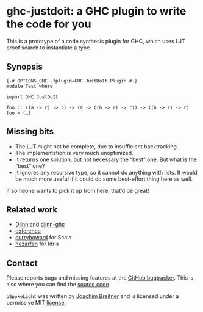 ghc-justdoit: a GHC plugin to write the code for you
=========================================

This is a prototype of a code synthesis plugin for GHC, which uses LJT proof
search to instantiate a type.

Synopsis
--------

    {-# OPTIONS_GHC -fplugin=GHC.JustDoIt.Plugin #-}
    module Test where

    import GHC.JustDoIt

    foo :: ((a -> r) -> r) -> (a -> ((b -> r) -> r)) -> ((b -> r) -> r)
    foo = (…)

Missing bits
------------

 * The LJT might not be complete, due to insufficient backtracking.
 * The implementation is very much unoptimized.
 * It returns one solution, but not necessary the “best” one. But what is the “best” one?
 * It ignores any recursive type, so it cannot do anything with lists. It would be much more useful if it could do some best-effort thing here as well.

If someone wants to pick it up from here, that’d be great!


Related work
------------

 * [Djinn](http://hackage.haskell.org/package/djinn) and [djinn-ghc](http://hackage.haskell.org/package/djinn-ghc)
 * [exference](http://hackage.haskell.org/package/exference)
 * [curryhoward](https://github.com/Chymyst/curryhoward) for Scala
 * [hezarfen](https://github.com/joom/hezarfen) for Idris

Contact
-------

Please reports bugs and missing features at the [GitHub bugtracker]. This is
also where you can find the [source code].

`bSpokeLight` was written by [Joachim Breitner] and is licensed under a
permissive MIT [license].

[GitHub bugtracker]: https://github.com/nomeata/ghc-justdoit/issues
[source code]: https://github.com/nomeata/ghc-justdoit
[Joachim Breitner]: http://www.joachim-breitner.de/
[license]: https://github.com/nomeata/ghc-justdoit/blob/LICENSE


